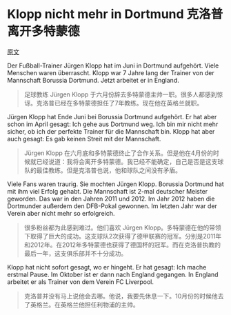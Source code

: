 # Klopp nicht mehr in Dortmund 克洛普离开多特蒙德
[原文](http://www.nachrichtenleicht.de/klopp-nicht-mehr-in-dortmund.2039.de.html?dram:article_id=340099)

Der Fußball-Trainer Jürgen Klopp hat im Juni in Dortmund aufgehört. Viele Menschen waren überrascht. Klopp war 7 Jahre lang der Trainer von der Mannschaft Borussia Dortmund. Jetzt arbeitet er in England.

> 足球教练 Jürgen Klopp 于六月份辞去多特蒙德主帅一职。很多人都感到惊讶。克洛普已经在多特蒙德担任了7年教练。现在他在英格兰就职。

Jürgen Klopp hat Ende Juni bei Borussia Dortmund aufgehört. Er hat aber schon im April gesagt: Ich gehe aus Dortmund weg. Ich bin mir nicht mehr sicher, ob ich der perfekte Trainer für die Mannschaft bin. Klopp hat aber auch gesagt: Es gab keinen Streit mit der Mannschaft.

> Jürgen Klopp 在六月底和多特蒙德终止了合作关系。但是他在4月份的时候就已经说道：我将会离开多特蒙德。我已经不能确定，自己是否是这支球队的最佳教练。但是克洛普也说，他和球队之间没有矛盾。

Viele Fans waren traurig. Sie mochten Jürgen Klopp. Borussia Dortmund hat mit ihm viel Erfolg gehabt. Die Mannschaft ist 2-mal deutscher Meister geworden. Das war in den Jahren 2011 und 2012. Im Jahr 2012 haben die Dortmunder außerdem den DFB-Pokal gewonnen. Im letzten Jahr war der Verein aber nicht mehr so erfolgreich. 

> 很多粉丝都为此感到难过。他们喜欢 Jürgen Klopp。多特蒙德在他的带领下取得了巨大的成功。这支球队2次获得了德甲联赛的冠军。分别是2011年和2012年。在2012年多特蒙德也获得了德国杯的冠军。而在克洛普执教的最后一年，这支俱乐部并不十分成功。

Klopp hat nicht sofort gesagt, wo er hingeht. Er hat gesagt: Ich mache erstmal Pause. Im Oktober ist er dann nach England gegangen. In England arbeitet er als Trainer von dem Verein FC Liverpool.

> 克洛普并没有马上说他会去哪。他说，我要先休息一下。10月份的时候他去了英格兰。在英格兰他担任利物浦的主帅。